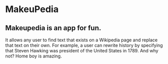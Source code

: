 # MakeuPedia

Makeupedia is an app for fun.
-----------------------------
It allows any user to find text that exists on a Wikipedia page and replace that text on their own. For example, a user can rewrite history by specifying that Steven Hawking was president of the United States in 1789. And why not? Home boy is amazing.